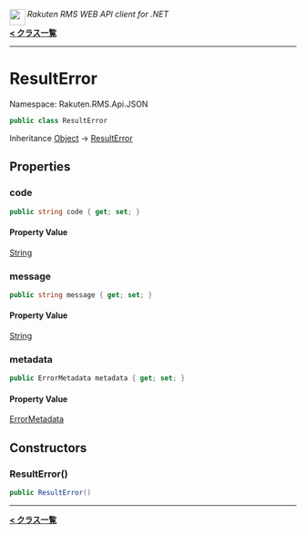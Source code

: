 <img align="left" style="height: 2em;" src="https://webservice.rakuten.co.jp/favicon.ico"><em>Rakuten RMS WEB API client for .NET</em>

[**< クラス一覧**](./)
- - -

# ResultError

Namespace: Rakuten.RMS.Api.JSON

```csharp
public class ResultError
```

Inheritance [Object](https://docs.microsoft.com/en-us/dotnet/api/system.object) → [ResultError](./rakuten.rms.api.json.resulterror)

## Properties

### <a id="properties-code"/>**code**

```csharp
public string code { get; set; }
```

#### Property Value

[String](https://docs.microsoft.com/en-us/dotnet/api/system.string)<br>

### <a id="properties-message"/>**message**

```csharp
public string message { get; set; }
```

#### Property Value

[String](https://docs.microsoft.com/en-us/dotnet/api/system.string)<br>

### <a id="properties-metadata"/>**metadata**

```csharp
public ErrorMetadata metadata { get; set; }
```

#### Property Value

[ErrorMetadata](./rakuten.rms.api.json.errormetadata)<br>

## Constructors

### <a id="constructors-.ctor"/>**ResultError()**

```csharp
public ResultError()
```


- - -
[**< クラス一覧**](./)

